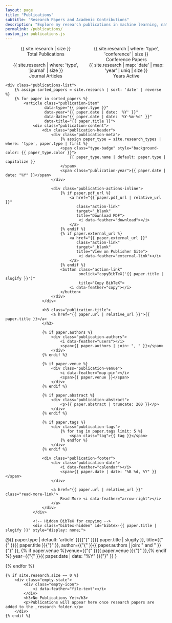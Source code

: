 ```yaml
---
layout: page
title: "Publications"
subtitle: "Research Papers and Academic Contributions"
description: "Explore my research publications in machine learning, natural language processing, and artificial intelligence"
permalink: /publications/
custom_js: publications.js
---
```


<!-- Publications Filter Navigation is included via navigation.html -->

<div class="publications-container">
    <div class="publications-stats">
        <div class="stats-grid">
            <div class="stat-item">
                <div class="stat-number">{{ site.research | size }}</div>
                <div class="stat-label">Total Publications</div>
            </div>
            <div class="stat-item">
                <div class="stat-number">{{ site.research | where: 'type', 'conference' | size }}</div>
                <div class="stat-label">Conference Papers</div>
            </div>
            <div class="stat-item">
                <div class="stat-number">{{ site.research | where: 'type', 'journal' | size }}</div>
                <div class="stat-label">Journal Articles</div>
            </div>
            <div class="stat-item">
                <div class="stat-number">{{ site.research | map: 'date' | map: 'year' | uniq | size }}</div>
                <div class="stat-label">Years Active</div>
            </div>
        </div>
    </div>
    
    <div class="publications-list">
        {% assign sorted_papers = site.research | sort: 'date' | reverse %}
        {% for paper in sorted_papers %}
            <article class="publication-item" 
                     data-type="{{ paper.type }}" 
                     data-year="{{ paper.date | date: '%Y' }}" 
                     data-date="{{ paper.date | date: '%Y-%m-%d' }}" 
                     data-title="{{ paper.title }}">
                <div class="publication-content">
                    <div class="publication-header">
                        <div class="publication-meta">
                            {% assign paper_type = site.research_types | where: 'type', paper.type | first %}
                            <span class="type-badge" style="background-color: {{ paper_type.color }}">
                                {{ paper_type.name | default: paper.type | capitalize }}
                            </span>
                            <span class="publication-year">{{ paper.date | date: "%Y" }}</span>
                        </div>
                        
                        <div class="publication-actions-inline">
                            {% if paper.pdf_url %}
                                <a href="{{ paper.pdf_url | relative_url }}" 
                                   class="action-link" 
                                   target="_blank" 
                                   title="Download PDF">
                                    <i data-feather="download"></i>
                                </a>
                            {% endif %}
                            {% if paper.external_url %}
                                <a href="{{ paper.external_url }}" 
                                   class="action-link" 
                                   target="_blank" 
                                   title="View on Publisher Site">
                                    <i data-feather="external-link"></i>
                                </a>
                            {% endif %}
                            <button class="action-link" 
                                    onclick="copyBibTeX('{{ paper.title | slugify }}')"
                                    title="Copy BibTeX">
                                <i data-feather="copy"></i>
                            </button>
                        </div>
                    </div>
                    
                    <h3 class="publication-title">
                        <a href="{{ paper.url | relative_url }}">{{ paper.title }}</a>
                    </h3>
                    
                    {% if paper.authors %}
                        <div class="publication-authors">
                            <i data-feather="users"></i>
                            <span>{{ paper.authors | join: ", " }}</span>
                        </div>
                    {% endif %}
                    
                    {% if paper.venue %}
                        <div class="publication-venue">
                            <i data-feather="map-pin"></i>
                            <span>{{ paper.venue }}</span>
                        </div>
                    {% endif %}
                    
                    {% if paper.abstract %}
                        <div class="publication-abstract">
                            <p>{{ paper.abstract | truncate: 200 }}</p>
                        </div>
                    {% endif %}
                    
                    {% if paper.tags %}
                        <div class="publication-tags">
                            {% for tag in paper.tags limit: 5 %}
                                <span class="tag">{{ tag }}</span>
                            {% endfor %}
                        </div>
                    {% endif %}
                    
                    <div class="publication-footer">
                        <div class="publication-date">
                            <i data-feather="calendar"></i>
                            <span>{{ paper.date | date: "%B %d, %Y" }}</span>
                        </div>
                        
                        <a href="{{ paper.url | relative_url }}" class="read-more-link">
                            Read More <i data-feather="arrow-right"></i>
                        </a>
                    </div>
                </div>
                
                <!-- Hidden BibTeX for copying -->
                <div class="bibtex-hidden" id="bibtex-{{ paper.title | slugify }}" style="display: none;">
@{{ paper.type | default: 'article' }}{{"{" }}{{ paper.title | slugify }},
  title={{"{" }}{{ paper.title }}{"}" }},
  author={{"{" }}{{ paper.authors | join: " and " }}{"}" }},
  {% if paper.venue %}venue={{"{" }}{{ paper.venue }}{"}" }},{% endif %}
  year={{"{" }}{{ paper.date | date: "%Y" }}{"}" }}
}
                </div>
            </article>
        {% endfor %}
    </div>
    
    {% if site.research.size == 0 %}
        <div class="empty-state">
            <div class="empty-icon">
                <i data-feather="file-text"></i>
            </div>
            <h3>No Publications Yet</h3>
            <p>Publications will appear here once research papers are added to the _research folder.</p>
        </div>
    {% endif %}
</div>

<style>
.publications-container {
    max-width: 1000px;
    margin: 0 auto;
}

.publications-stats {
    margin-bottom: var(--spacing-12);
}

.stats-grid {
    display: grid;
    grid-template-columns: repeat(auto-fit, minmax(200px, 1fr));
    gap: var(--spacing-6);
}

.stat-item {
    text-align: center;
    padding: var(--spacing-6);
    background-color: var(--bg-secondary);
    border-radius: var(--radius-xl);
    border: 1px solid var(--border-primary);
}

.stat-number {
    font-size: var(--font-size-3xl);
    font-weight: var(--font-weight-bold);
    color: var(--color-primary);
    margin-bottom: var(--spacing-2);
}

.stat-label {
    font-size: var(--font-size-sm);
    color: var(--text-secondary);
    font-weight: var(--font-weight-medium);
}

.publication-item {
    background-color: var(--bg-primary);
    border: 1px solid var(--border-primary);
    border-radius: var(--radius-xl);
    padding: var(--spacing-6);
    margin-bottom: var(--spacing-6);
    transition: all var(--transition-normal);
}

.publication-item:hover {
    transform: translateY(-2px);
    box-shadow: var(--shadow-lg);
}

.publication-header {
    display: flex;
    justify-content: space-between;
    align-items: flex-start;
    margin-bottom: var(--spacing-4);
}

.publication-meta {
    display: flex;
    align-items: center;
    gap: var(--spacing-3);
}

.publication-year {
    font-size: var(--font-size-sm);
    color: var(--text-tertiary);
    font-weight: var(--font-weight-medium);
}

.publication-actions-inline {
    display: flex;
    gap: var(--spacing-2);
}

.action-link {
    display: flex;
    align-items: center;
    justify-content: center;
    width: 32px;
    height: 32px;
    border-radius: var(--radius-lg);
    background-color: var(--bg-secondary);
    color: var(--text-secondary);
    text-decoration: none;
    border: none;
    cursor: pointer;
    transition: all var(--transition-fast);
}

.action-link:hover {
    background-color: var(--color-primary);
    color: var(--color-white);
}

.publication-title {
    font-size: var(--font-size-xl);
    font-weight: var(--font-weight-semibold);
    line-height: var(--line-height-tight);
    margin-bottom: var(--spacing-3);
}

.publication-title a {
    color: var(--text-primary);
    text-decoration: none;
}

.publication-title a:hover {
    color: var(--color-primary);
}

.publication-authors,
.publication-venue {
    display: flex;
    align-items: center;
    gap: var(--spacing-2);
    font-size: var(--font-size-sm);
    color: var(--text-secondary);
    margin-bottom: var(--spacing-2);
}

.publication-authors svg,
.publication-venue svg {
    width: 14px;
    height: 14px;
    color: var(--color-primary);
}

.publication-abstract {
    margin: var(--spacing-4) 0;
}

.publication-abstract p {
    font-size: var(--font-size-sm);
    color: var(--text-secondary);
    line-height: var(--line-height-relaxed);
    margin-bottom: 0;
}

.publication-tags {
    display: flex;
    flex-wrap: wrap;
    gap: var(--spacing-2);
    margin: var(--spacing-4) 0;
}

.publication-footer {
    display: flex;
    justify-content: space-between;
    align-items: center;
    margin-top: var(--spacing-4);
    padding-top: var(--spacing-4);
    border-top: 1px solid var(--border-primary);
}

.publication-date {
    display: flex;
    align-items: center;
    gap: var(--spacing-1);
    font-size: var(--font-size-xs);
    color: var(--text-tertiary);
}

.publication-date svg {
    width: 12px;
    height: 12px;
}

.read-more-link {
    display: flex;
    align-items: center;
    gap: var(--spacing-1);
    font-size: var(--font-size-sm);
    font-weight: var(--font-weight-medium);
    color: var(--color-primary);
    text-decoration: none;
    transition: color var(--transition-fast);
}

.read-more-link:hover {
    color: var(--color-primary-light);
}

.read-more-link svg {
    width: 14px;
    height: 14px;
    transition: transform var(--transition-fast);
}

.read-more-link:hover svg {
    transform: translateX(2px);
}

.empty-state {
    text-align: center;
    padding: var(--spacing-16) var(--spacing-4);
    color: var(--text-secondary);
}

.empty-icon {
    width: 64px;
    height: 64px;
    margin: 0 auto var(--spacing-4);
    color: var(--text-tertiary);
}

.empty-icon svg {
    width: 100%;
    height: 100%;
}

@media (max-width: 767px) {
    .publication-header {
        flex-direction: column;
        gap: var(--spacing-3);
    }
    
    .publication-footer {
        flex-direction: column;
        gap: var(--spacing-3);
        align-items: flex-start;
    }
}
</style>

<script>
function copyBibTeX(paperId) {
    const bibTexElement = document.getElementById('bibtex-' + paperId);
    if (bibTexElement) {
        const bibTexContent = bibTexElement.textContent.trim();
        navigator.clipboard.writeText(bibTexContent).then(function() {
            // Show success feedback
            const button = event.target.closest('button');
            const icon = button.querySelector('i');
            const originalFeather = icon.getAttribute('data-feather');
            
            icon.setAttribute('data-feather', 'check');
            feather.replace();
            
            setTimeout(() => {
                icon.setAttribute('data-feather', originalFeather);
                feather.replace();
            }, 2000);
        }).catch(function(err) {
            console.error('Could not copy BibTeX: ', err);
        });
    }
}
</script>